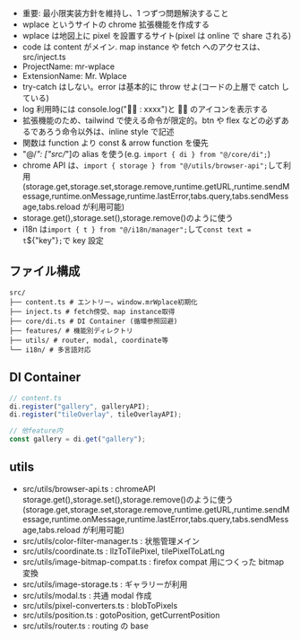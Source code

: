 - 重要: 最小限実装方針を維持し、1 つずつ問題解決すること
- wplace というサイトの chrome 拡張機能を作成する
- wplace は地図上に pixel を設置するサイト(pixel は online で share される)
- code は content がメイン. map instance や fetch へのアクセスは、src/inject.ts
- ProjectName: mr-wplace
- ExtensionName: Mr. Wplace
- try-catch はしない。error は基本的に throw せよ(コードの上層で catch している)
- log 利用時には console.log("🧑‍🎨 : xxxx")と 🧑‍🎨 のアイコンを表示する
- 拡張機能のため、tailwind で使える命令が限定的。btn や flex などの必ずあるであろう命令以外は、inline style で記述
- 関数は function より const & arrow function を優先
- "@/_": ["src/_"]の alias を使う(e.g. `import { di } from "@/core/di";`)
- chrome API は、`import { storage } from "@/utils/browser-api";`して利用(storage.get,storage.set,storage.remove,runtime.getURL,runtime.sendMessage,runtime.onMessage,runtime.lastError,tabs.query,tabs.sendMessage,tabs.reload が利用可能)
- storage.get(),storage.set(),storage.remove()のように使う
- i18n は`import { t } from "@/i18n/manager";`して`const text = t`${"key"}`;`で key 設定

## ファイル構成

```
src/
├── content.ts # エントリー。window.mrWplace初期化
├── inject.ts # fetch傍受、map instance取得
├── core/di.ts # DI Container (循環参照回避)
├── features/ # 機能別ディレクトリ
├── utils/ # router, modal, coordinate等
└── i18n/ # 多言語対応
```

## DI Container

```typescript
// content.ts
di.register("gallery", galleryAPI);
di.register("tileOverlay", tileOverlayAPI);

// 他feature内
const gallery = di.get("gallery");
```

## utils

- src/utils/browser-api.ts : chromeAPI storage.get(),storage.set(),storage.remove()のように使う(storage.get,storage.set,storage.remove,runtime.getURL,runtime.sendMessage,runtime.onMessage,runtime.lastError,tabs.query,tabs.sendMessage,tabs.reload が利用可能)
- src/utils/color-filter-manager.ts : 状態管理メイン
- src/utils/coordinate.ts : llzToTilePixel, tilePixelToLatLng
- src/utils/image-bitmap-compat.ts : firefox compat 用につくった bitmap 変換
- src/utils/image-storage.ts : ギャラリーが利用
- src/utils/modal.ts : 共通 modal 作成
- src/utils/pixel-converters.ts : blobToPixels
- src/utils/position.ts : gotoPosition, getCurrentPosition
- src/utils/router.ts : routing の base
